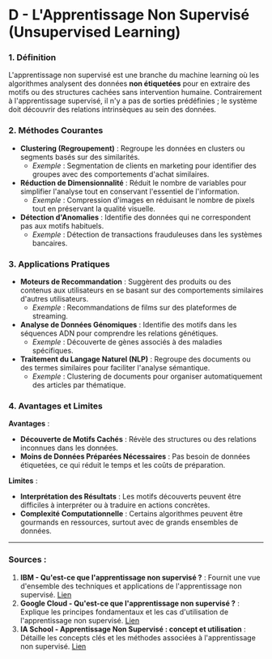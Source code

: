 # D - **L'Apprentissage Non Supervisé (Unsupervised Learning)**

### **1. Définition**

L'apprentissage non supervisé est une branche du machine learning où les algorithmes analysent des données **non étiquetées** pour en extraire des motifs ou des structures cachées sans intervention humaine. Contrairement à l'apprentissage supervisé, il n'y a pas de sorties prédéfinies ; le système doit découvrir des relations intrinsèques au sein des données.

### **2. Méthodes Courantes**

- **Clustering (Regroupement)** : Regroupe les données en clusters ou segments basés sur des similarités.
    - *Exemple* : Segmentation de clients en marketing pour identifier des groupes avec des comportements d'achat similaires.
- **Réduction de Dimensionnalité** : Réduit le nombre de variables pour simplifier l'analyse tout en conservant l'essentiel de l'information.
    - *Exemple* : Compression d'images en réduisant le nombre de pixels tout en préservant la qualité visuelle.
- **Détection d'Anomalies** : Identifie des données qui ne correspondent pas aux motifs habituels.
    - *Exemple* : Détection de transactions frauduleuses dans les systèmes bancaires.

### **3. Applications Pratiques**

- **Moteurs de Recommandation** : Suggèrent des produits ou des contenus aux utilisateurs en se basant sur des comportements similaires d'autres utilisateurs.
    - *Exemple* : Recommandations de films sur des plateformes de streaming.
- **Analyse de Données Génomiques** : Identifie des motifs dans les séquences ADN pour comprendre les relations génétiques.
    - *Exemple* : Découverte de gènes associés à des maladies spécifiques.
- **Traitement du Langage Naturel (NLP)** : Regroupe des documents ou des termes similaires pour faciliter l'analyse sémantique.
    - *Exemple* : Clustering de documents pour organiser automatiquement des articles par thématique.

### **4. Avantages et Limites**

**Avantages** :

- **Découverte de Motifs Cachés** : Révèle des structures ou des relations inconnues dans les données.
- **Moins de Données Préparées Nécessaires** : Pas besoin de données étiquetées, ce qui réduit le temps et les coûts de préparation.

**Limites** :

- **Interprétation des Résultats** : Les motifs découverts peuvent être difficiles à interpréter ou à traduire en actions concrètes.
- **Complexité Computationnelle** : Certains algorithmes peuvent être gourmands en ressources, surtout avec de grands ensembles de données.

---

### **Sources :**

1. **IBM - Qu'est-ce que l'apprentissage non supervisé ?** : Fournit une vue d'ensemble des techniques et applications de l'apprentissage non supervisé. [Lien](https://www.ibm.com/fr-fr/topics/unsupervised-learning)
2. **Google Cloud - Qu'est-ce que l'apprentissage non supervisé ?** : Explique les principes fondamentaux et les cas d'utilisation de l'apprentissage non supervisé. [Lien](https://cloud.google.com/discover/what-is-unsupervised-learning?hl=fr)
3. **IA School - Apprentissage Non Supervisé : concept et utilisation** : Détaille les concepts clés et les méthodes associées à l'apprentissage non supervisé. [Lien](https://www.intelligence-artificielle-school.com/ecole/technologies/apprentissage-non-supervise-concept/)